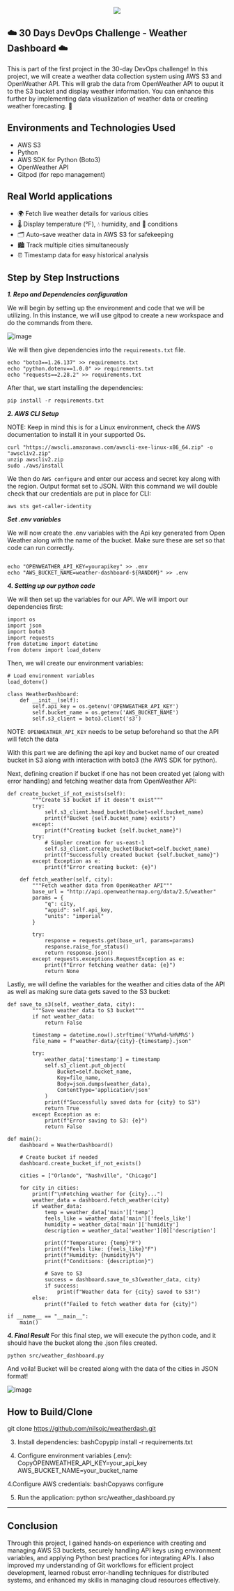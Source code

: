 <p align="center">
  <img src="assets/diagram.png" 
</p>
  
## ☁️ 30 Days DevOps Challenge - Weather Dashboard ☁️

This is part of the first project in the 30-day DevOps challenge!
In this project, we will create a weather data collection system using AWS S3 and OpenWeather API. This will grab the data from OpenWeather API to ouput it to the S3 bucket and display weather information. You can enhance this further by implementing data visualization of weather data or creating weather forecasting.  🌟


<h2>Environments and Technologies Used</h2>

  - AWS S3
  - Python
  - AWS SDK for Python (Boto3)
  - OpenWeather API
  - Gitpod (for repo management)



  
<h2>Real World applications</h2>  

- 🌍 Fetch live weather details for various cities
- 🌡️ Display temperature (°F), 💧 humidity, and 🌈 conditions
- 🗂️ Auto-save weather data in AWS S3 for safekeeping
- 🏙️ Track multiple cities simultaneously
- ⏰ Timestamp data for easy historical analysis



<h2>Step by Step Instructions</h2>

***1. Repo and Dependencies configuration***

We will begin by setting up the environment and code that we will be utilizing. In this instance, we will use gitpod to create a new workspace and do the commands from there.

   ![image](/assets/image1.png)

We will then give dependencies into the `requirements.txt` file.

```
echo "boto3==1.26.137" >> requirements.txt
echo "python.dotenv==1.0.0" >> requirements.txt
echo "requests==2.28.2" >> requirements.txt
```
After that, we start installing the dependencies:

```
pip install -r requirements.txt
```

***2. AWS CLI Setup***

NOTE: Keep in mind this is for a Linux environment, check the AWS documentation to install it in your supported Os.

   ```
   curl "https://awscli.amazonaws.com/awscli-exe-linux-x86_64.zip" -o "awscliv2.zip"
unzip awscliv2.zip
sudo ./aws/install
```
We then do `AWS configure` and enter our access and secret key along with the region. Output format set to JSON. With this command we will double check that our credentials are put in place for CLI:

```
aws sts get-caller-identity
```

***Set .env variables***

We will now create the .env variables with the Api key generated from Open Weather along with the name of the bucket. Make sure these are set so that code can run correctly.


```

echo "OPENWEATHER_API_KEY=yourapikey" >> .env
echo "AWS_BUCKET_NAME=weather-dashboard-${RANDOM}" >> .env

```

***4. Setting up our python code***

We will then set up the variables for our API. We will import our dependencies first:

```
import os
import json
import boto3
import requests
from datetime import datetime
from dotenv import load_dotenv
```

Then, we will create our environment variables:

```
# Load environment variables
load_dotenv()

class WeatherDashboard:
    def __init__(self):
        self.api_key = os.getenv('OPENWEATHER_API_KEY')
        self.bucket_name = os.getenv('AWS_BUCKET_NAME')
        self.s3_client = boto3.client('s3')
```
NOTE: `OPENWEATHER_API_KEY` needs to be setup beforehand so that the API will fetch the data

With this part we are defining the api key and bucket name of our created bucket in S3 along with interaction with boto3 (the AWS SDK for python).

Next, defining creation if bucket if one has not been created yet (along with error handling) and fetching weather data from OpenWeather API:

```
def create_bucket_if_not_exists(self):
        """Create S3 bucket if it doesn't exist"""
        try:
            self.s3_client.head_bucket(Bucket=self.bucket_name)
            print(f"Bucket {self.bucket_name} exists")
        except:
            print(f"Creating bucket {self.bucket_name}")
        try:
            # Simpler creation for us-east-1
            self.s3_client.create_bucket(Bucket=self.bucket_name)
            print(f"Successfully created bucket {self.bucket_name}")
        except Exception as e:
            print(f"Error creating bucket: {e}")

    def fetch_weather(self, city):
        """Fetch weather data from OpenWeather API"""
        base_url = "http://api.openweathermap.org/data/2.5/weather"
        params = {
            "q": city,
            "appid": self.api_key,
            "units": "imperial"
        }
        
        try:
            response = requests.get(base_url, params=params)
            response.raise_for_status()
            return response.json()
        except requests.exceptions.RequestException as e:
            print(f"Error fetching weather data: {e}")
            return None
```

Lastly, we will define the variables for the weather and cities data of the API as well as making sure data gets saved to the S3 bucket:

```
def save_to_s3(self, weather_data, city):
        """Save weather data to S3 bucket"""
        if not weather_data:
            return False
            
        timestamp = datetime.now().strftime('%Y%m%d-%H%M%S')
        file_name = f"weather-data/{city}-{timestamp}.json"
        
        try:
            weather_data['timestamp'] = timestamp
            self.s3_client.put_object(
                Bucket=self.bucket_name,
                Key=file_name,
                Body=json.dumps(weather_data),
                ContentType='application/json'
            )
            print(f"Successfully saved data for {city} to S3")
            return True
        except Exception as e:
            print(f"Error saving to S3: {e}")
            return False

def main():
    dashboard = WeatherDashboard()
    
    # Create bucket if needed
    dashboard.create_bucket_if_not_exists()
    
    cities = ["Orlando", "Nashville", "Chicago"]
    
    for city in cities:
        print(f"\nFetching weather for {city}...")
        weather_data = dashboard.fetch_weather(city)
        if weather_data:
            temp = weather_data['main']['temp']
            feels_like = weather_data['main']['feels_like']
            humidity = weather_data['main']['humidity']
            description = weather_data['weather'][0]['description']
            
            print(f"Temperature: {temp}°F")
            print(f"Feels like: {feels_like}°F")
            print(f"Humidity: {humidity}%")
            print(f"Conditions: {description}")
            
            # Save to S3
            success = dashboard.save_to_s3(weather_data, city)
            if success:
                print(f"Weather data for {city} saved to S3!")
        else:
            print(f"Failed to fetch weather data for {city}")

if __name__ == "__main__":
    main()
```

***4. Final Result***
For this final step, we will execute the python code, and it should have the bucket along the .json files created. 

`python src/weather_dashboard.py`

And voila! Bucket will be created along with the data of the cities in JSON format!

 ![image](/assets/image2.png)


<h2>How to Build/Clone</h2>

git clone https://github.com/nilsojc/weatherdash.git

3. Install dependencies:
bashCopypip install -r requirements.txt

4. Configure environment variables (.env):
CopyOPENWEATHER_API_KEY=your_api_key
AWS_BUCKET_NAME=your_bucket_name

4.Configure AWS credentials:
bashCopyaws configure

5. Run the application:
python src/weather_dashboard.py

 ---

<h2>Conclusion</h2>

Through this project, I gained hands-on experience with creating and managing AWS S3 buckets, securely handling API keys using environment variables, and applying Python best practices for integrating APIs. I also improved my understanding of Git workflows for efficient project development, learned robust error-handling techniques for distributed systems, and enhanced my skills in managing cloud resources effectively.
